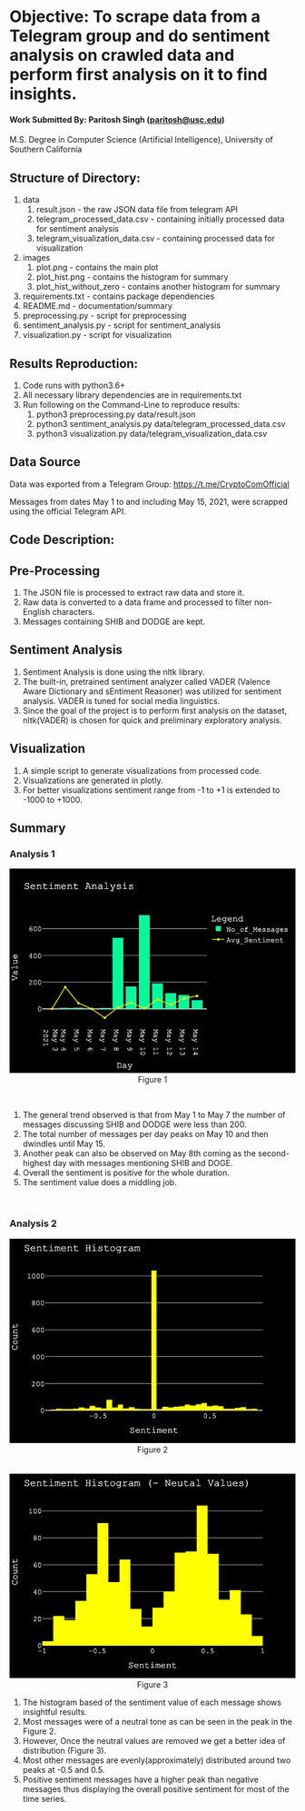 # Objective: To scrape data from a Telegram group and do sentiment analysis on crawled data and perform first analysis on it to find insights.

#### Work Submitted By: Paritosh Singh (paritosh@usc.edu) 
M.S. Degree in Computer Science (Artificial Intelligence), University of Southern California

## Structure of Directory:

1. data
    1. result.json - the raw JSON data file from telegram API
    2. telegram_processed_data.csv - containing initially processed data for sentiment analysis
    3.  telegram_visualization_data.csv - containing processed data for visualization
2. images
    1. plot.png - contains the main plot
    2. plot_hist.png - contains the histogram for summary
    3. plot_hist_without_zero - contains another histogram for summary
3. requirements.txt - contains package dependencies
4. README.md - documentation/summary
5. preprocessing.py - script for preprocessing
6. sentiment_analysis.py - script for sentiment_analysis
7. visualization.py - script for visualization


## Results Reproduction:

1. Code runs with python3.6+
2. All necessary library dependencies are in requirements.txt
3. Run following on the Command-Line to reproduce results:
    1. python3 preprocessing.py data/result.json
    2. python3 sentiment_analysis.py data/telegram_processed_data.csv
    3. python3 visualization.py data/telegram_visualization_data.csv


## Data Source 

Data was exported from a Telegram Group: https://t.me/CryptoComOfficial

Messages from dates May 1 to and including May 15, 2021, were scrapped using the official Telegram API.

## Code Description:

## Pre-Processing
1. The JSON file is processed to extract raw data and store it.
2. Raw data is converted to a data frame and processed to filter non-English characters.
3. Messages containing SHIB and DODGE are kept.

## Sentiment Analysis
1. Sentiment Analysis is done using the nltk library.
2. The built-in, pretrained sentiment analyzer called VADER (Valence Aware Dictionary and sEntiment Reasoner) was utilized for sentiment analysis. VADER is tuned for social media linguistics.
3. Since the goal of the project is to perform first analysis on the dataset, nltk(VADER) is chosen for quick and preliminary exploratory analysis.
    
## Visualization
1. A simple script to generate visualizations from processed code. 
2. Visualizations are generated in plotly.
3. For better visualizations sentiment range from -1 to +1 is extended to -1000 to +1000.
    
## Summary

### Analysis 1

  <p align="center">
    <img src="images/plot.png" />
    <br>
    Figure 1
  </p>

<br>

  1. The general trend observed is that from May 1 to May 7 the number of messages discussing SHIB and DODGE were less than 200.
  2. The total number of messages per day peaks on May 10 and then dwindles until May 15.
  3. Another peak can also be observed on May 8th coming as the second-highest day with messages mentioning SHIB and DOGE.
  4. Overall the sentiment is positive for the whole duration.
  5. The sentiment value does a middling job. 

<br>

### Analysis 2

<p align="center">
    <img src="images/plot_hist.png" />
    <br>
    Figure 2
    <br>
    <br>
    <br>
    <img src="images/plot_hist_without_zero.png" />
    <br>
    Figure 3
  </p>


  1. The histogram based of the sentiment value of each message shows insightful results.
  2. Most messages were of a neutral tone as can be seen in the peak in the Figure 2.
  3. However, Once the neutral values are removed we get a better idea of distribution (Figure 3).
  4. Most other messages are evenly(approximately) distributed around two peaks at -0.5 and 0.5.
  5. Positive sentiment messages have a higher peak than negative messages thus displaying the overall positive sentiment for most of the time series.


